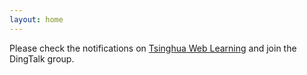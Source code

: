 ```yaml
---
layout: home
---
```

<!-- Register to our [Google groups page](https://groups.google.com/forum/#!forum/gp-id) to get course notifications via email. -->
Please check the notifications on [Tsinghua Web Learning](https://learn.tsinghua.edu.cn/) and join the DingTalk group.
<!-- <link rel="shortcut icon>" type="image/x-icon" href="/favicon.ico?"> -->
<link rel="shortcut icon" href="{{ "/iis_s32.ico" | absolute_url }}" type="image/x-icon"/>